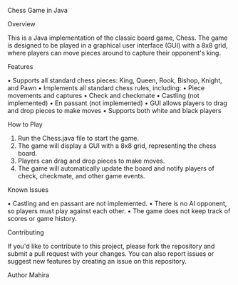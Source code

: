 Chess Game in Java

Overview

This is a Java implementation of the classic board game, Chess. The game is designed to be played in a graphical user interface (GUI) with a 8x8 grid, where players can move pieces around to capture their opponent's king.
 
Features

•	Supports all standard chess pieces: King, Queen, Rook, Bishop, Knight, and Pawn
•	Implements all standard chess rules, including:
•	Piece movements and captures
•	Check and checkmate
•	Castling (not implemented)
•	En passant (not implemented)
•	GUI allows players to drag and drop pieces to make moves
•	Supports both white and black players

How to Play

1.	Run the Chess.java file to start the game.
2.	The game will display a GUI with a 8x8 grid, representing the chess board.
3.	Players can drag and drop pieces to make moves.
4.	The game will automatically update the board and notify players of check, checkmate, and other game events.

Known Issues

•	Castling and en passant are not implemented.
•	There is no AI opponent, so players must play against each other.
•	The game does not keep track of scores or game history.

Contributing

If you'd like to contribute to this project, please fork the repository and submit a pull request with your changes. You can also report issues or suggest new features by creating an issue on this repository.

Author
Mahira

